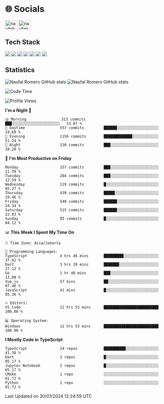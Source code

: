 <h1 align="">🌐 Socials</h1>
<p align="left">
<a href="https://linkedin.com/in/naufal-romero-putra-pratama-9ab816177/" target="blank"><img align="center" src="https://raw.githubusercontent.com/rahuldkjain/github-profile-readme-generator/master/src/images/icons/Social/linked-in-alt.svg" alt="naufalromero" height="30" width="40" /></a>
<a href="https://instagram.com/naufalromero" target="blank"><img align="center" src="https://raw.githubusercontent.com/rahuldkjain/github-profile-readme-generator/master/src/images/icons/Social/instagram.svg" alt="naufalromero" height="30" width="40" /></a>
</p>


<h2 align="">Tech Stack</h2>
<div align="">
  <img src="https://img.shields.io/badge/next.js-000000?style=for-the-badge&logo=nextdotjs&logoColor=white"/>
 <img src="https://img.shields.io/badge/typescript-%23007ACC.svg?style=for-the-badge&logo=typescript&logoColor=white"/>
 <img src="https://img.shields.io/badge/react-%2320232a.svg?style=for-the-badge&logo=react&logoColor=%2361DAFB"/>
 <img src="https://img.shields.io/badge/tailwindcss-%2338B2AC.svg?style=for-the-badge&logo=tailwind-css&logoColor=white"/>
 <img src="https://img.shields.io/badge/Prisma-3982CE?style=for-the-badge&logo=Prisma&logoColor=white"/>
 <img src="https://img.shields.io/badge/javascript-%23323330.svg?style=for-the-badge&logo=javascript&logoColor=%23F7DF1E"/>
 <img src="https://img.shields.io/badge/java-%23ED8B00.svg?style=for-the-badge&logo=openjdk&logoColor=white"/>
</div>


<h2 align="">Statistics</h2>
<div align="">
<img src="https://github-readme-stats-xi-nine-74.vercel.app/api?username=romves&show_icons=true&theme=tokyonight&include_all_commits=true&count_private=true" alt="Naufal Romero GitHub stats"/>
<img src="https://github-readme-stats-xi-nine-74.vercel.app/api/top-langs/?username=romves&theme=tokyonight&hide_border=false&include_all_commits=true&count_private=true&layout=compact" alt="Naufal Romero GitHub stats"/>
</div>

<!--START_SECTION:waka-->
![Code Time](http://img.shields.io/badge/Code%20Time-713%20hrs%2038%20mins-blue)

![Profile Views](http://img.shields.io/badge/Profile%20Views-16-blue)

**I'm a Night 🦉** 

```text
🌞 Morning                313 commits         ███░░░░░░░░░░░░░░░░░░░░░░   13.87 % 
🌆 Daytime                557 commits         ██████░░░░░░░░░░░░░░░░░░░   24.69 % 
🌃 Evening                1156 commits        █████████████░░░░░░░░░░░░   51.24 % 
🌙 Night                  230 commits         ███░░░░░░░░░░░░░░░░░░░░░░   10.20 % 
```
📅 **I'm Most Productive on Friday** 

```text
Monday                   257 commits         ███░░░░░░░░░░░░░░░░░░░░░░   11.39 % 
Tuesday                  284 commits         ███░░░░░░░░░░░░░░░░░░░░░░   12.59 % 
Wednesday                119 commits         █░░░░░░░░░░░░░░░░░░░░░░░░   05.27 % 
Thursday                 439 commits         █████░░░░░░░░░░░░░░░░░░░░   19.46 % 
Friday                   549 commits         ██████░░░░░░░░░░░░░░░░░░░   24.34 % 
Saturday                 515 commits         ██████░░░░░░░░░░░░░░░░░░░   22.83 % 
Sunday                   93 commits          █░░░░░░░░░░░░░░░░░░░░░░░░   04.12 % 
```


📊 **This Week I Spent My Time On** 

```text
🕑︎ Time Zone: Asia/Jakarta

💬 Programming Languages: 
TypeScript               4 hrs 46 mins       █████████░░░░░░░░░░░░░░░░   37.02 % 
Dart                     3 hrs 29 mins       ███████░░░░░░░░░░░░░░░░░░   27.12 % 
Go                       1 hr 40 mins        ███░░░░░░░░░░░░░░░░░░░░░░   13.00 % 
Vue.js                   57 mins             ██░░░░░░░░░░░░░░░░░░░░░░░   07.46 % 
JavaScript               41 mins             █░░░░░░░░░░░░░░░░░░░░░░░░   05.36 % 

🔥 Editors: 
VS Code                  12 hrs 53 mins      █████████████████████████   100.00 % 

💻 Operating System: 
Windows                  12 hrs 53 mins      █████████████████████████   100.00 % 
```

**I Mostly Code in TypeScript** 

```text
TypeScript               24 repos            ██████████░░░░░░░░░░░░░░░   41.38 % 
Dart                     3 repos             █░░░░░░░░░░░░░░░░░░░░░░░░   05.17 % 
Jupyter Notebook         3 repos             █░░░░░░░░░░░░░░░░░░░░░░░░   05.17 % 
CMake                    1 repo              ░░░░░░░░░░░░░░░░░░░░░░░░░   01.72 % 
Python                   1 repo              ░░░░░░░░░░░░░░░░░░░░░░░░░   01.72 % 
```




 Last Updated on 30/01/2024 12:24:59 UTC
<!--END_SECTION:waka-->
